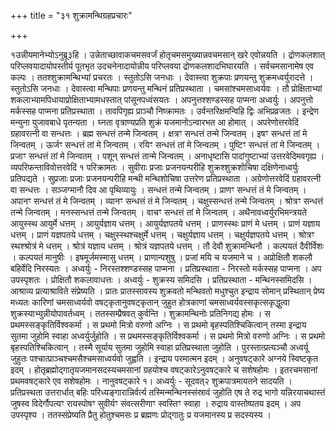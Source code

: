+++
title = "३१ शुक्रामन्थिग्रहप्रचारः"

+++

१उन्नीयमानेभ्योऽनुब्रू३हि । उन्नेताच्छावाकचमसवर्जं होतृचमसमुख्यान्नवचमसान् खरे एवोन्नयति । द्रोणकलशात् परिप्लवयादायोपस्तीर्य पूतभृत उदचनेनादायोन्नीय परिप्लवया द्रोणकलशादभिघारयति । सर्वचमसानामेष एव कल्पः । ततश्शुक्रामन्थिभ्यां प्रचरतः । स्तुतोऽसि जनधाः । देवास्त्वा शुक्रपाः प्रणयन्तु शुक्रमध्वर्युरादत्ते । स्तुतोऽसि जनधाः । देवास्त्वा मन्थिपाः प्रणयन्तु मन्थिनं प्रतिप्रस्थाता । चमसांश्चमसाध्वर्यवः । तौ प्रोक्षिताभ्यां शकलाभ्यामपिधायाप्रोक्षिताभ्यामधस्तात् पांसूनपध्वंसयतः । अपनुत्तश्शण्डस्सह पाप्मना अध्वर्युः । अपनुत्तो मर्कस्सह पाप्मना प्रतिप्रस्थाता । तावपिगृह्य प्राञ्चौ निष्क्रामतः । उर्वन्तरिक्षमन्विहि द्विः अभिप्रव्रजतः । इन्द्रेण मन्युना युजावबाधे पृतन्यता । घ्नता वृत्राण्यप्रति शुक्रं यजमानोऽन्वारभत आ होमात् । अपरेणोत्तरवेदिं ग्रहावरत्नी वा सन्धत्तः । ब्रह्म सन्धत्तं तन्मे जिन्वतम् । क्षत्रꣳ सन्धत्तं तन्मे जिन्वतम् । इषꣳ सन्धत्तं तां मे जिन्वतम् । ऊर्जꣳ सन्धत्तं तां मे जिन्वतम् । रयिꣳ सन्धत्तं तां मे जिन्वतम् । पुष्टिꣳ सन्धत्तं तां मे जिन्वतम् । प्रजाꣳ सन्धत्तं तां मे जिन्वतम् । पशून् सन्धत्तं तान्मे जिन्वतम् । अनाधृष्टासि पादांगुष्टाभ्यां उत्तरवेदिमवगृह्य । व्यपरिफन्ताविवोत्तरवेदिं १ परिक्रामतः । सुवीराः प्रजाः प्रजनयन्परीहि शुक्रश्शुक्रशोचिषा दक्षिणेनाध्वर्युः प्रतिपद्यते । सुप्रजाः प्रजाः प्रजनयन्परीहि मन्थी मन्थिशोचिषा उत्तरेण प्रतिप्रस्थाता । अग्रेणोत्तरवेदिं ग्रहावरत्नी वा सन्धत्तः । सञ्जग्मानौ दिव आ पृथिव्यायुः । सन्धत्तं तन्मे जिन्वतम् । प्राणꣳ सन्धत्तं तं मे जिन्वतम् । अपानꣳ सन्धत्तं तं मे जिन्वतम् । व्यानꣳ सन्धत्तं तं मे जिन्वतम् । चक्षुस्सन्धत्तं तन्मे जिन्वतम् । श्रोत्रꣳ सन्धत्तं तन्मे जिन्वतम् । मनस्सन्धत्तं तन्मे जिन्वतम् । वाचꣳ सन्धत्तं तां मे जिन्वतम् । अथैनावध्वर्युरभिमन्त्रयते आयुस्स्थ आयुर्मे धत्तम् । आयुर्यज्ञाय धत्तम् । आयुर्यज्ञपतये धत्तम् । प्राणस्स्थः प्राणं मे धत्तम् । प्राणं यज्ञाय धत्तम् । प्राणं यज्ञपतये धत्तम् । चक्षुस्स्थश्चक्षुर्मे धत्तम् । चक्षुर्यज्ञाय धत्तम् । चक्षुर्यज्ञपतये धत्तम् । श्रोत्रꣳ स्थश्श्रोत्रं मे धत्तम् । श्रोत्रं यज्ञाय धत्तम् । श्रोत्रं यज्ञपतये धत्तम् । तौ देवौ शुक्रामन्थिनौ । कल्पयतं दैवीर्विशः । कल्पयतं मानुषीः । इषमूर्जमस्मासु धत्तम् । प्राणान्पशुषु । प्रजां मयि च यजमाने च । अप्रोक्षितौ शकलौ बहिर्वेदि निरस्यतः । अध्वर्युः - निरस्तश्शण्डस्सह पाप्मना । प्रतिप्रस्थाता - निरस्तो मर्कस्सह पाप्मना । अप उपस्पृशतः । प्रोक्षितौ शकलावाधत्तः । अध्वर्युः - शुक्रस्य समिदसि । प्रतिप्रस्थाता - मन्थिनस्समिदसि । आश्राव्य प्रत्याश्राविते संप्रेष्यति । प्रातः प्रातस्सावस्य शुक्रवतो मन्थिवतो मधुश्चुत इन्द्राय सोमान् प्रस्थितान् प्रेष्य मध्यतः कारिणां चमसाध्वर्यवो वषट्कृतानुवषट्कृतान् जुहुत होत्रकाणां चमसाध्वर्यवस्सकृत्सकृद्धुत्वा शुक्रस्याभ्युन्नीयोपावर्तध्वम् । ततस्सम्प्रैषवत् कुर्वन्ति । शुक्रामन्थिनोः प्रतिनिगद्य होमः । स प्रथमस्सङ्कृतिर्विश्वकर्मा । स प्रथमो मित्रो वरुणो अग्निः । स प्रथमो बृहस्पतिश्चिकित्वान् तस्मा इन्द्राय सुतमा जुहोमि स्वाहा अध्वर्युर्जुहोति । स प्रथमस्सङ्कृतिर्विश्वकर्मा । स प्रथमो मित्रो वरुणो अग्निः । स प्रथमो बृहस्पतिश्चिकित्वान् । तस्मै सूर्याय सुतमा जुहोमि स्वाहा प्रतिप्रस्थाता जुहोति । पुरस्तात्प्रत्यञ्चौ अध्वर्यू जुहुतः पश्चात्प्राञ्चश्चमसैश्चमसाध्वर्यवो जुह्वति । इन्द्राय परमात्मन इदम् । अनुवषट्कारे अग्नये स्विष्टकृत इदम् । होतृब्रह्मोद्गातृयजमानसदस्यचमसानां ग्रहयोश्च वषट्कारेऽनुवषट्कारे च सशेषहोमः । इतरचमसानां प्रथमवषट्कारे एव सशेषहोमः । नानुवषट्कारे १। अध्वर्युः - सूदवत्२ शुक्रपात्रमायतने सादयति । प्रतिप्रस्थता उत्तरार्धात् बहिः परिध्यङ्गारान्निर्वर्त्य तस्मिन्मन्थिनस्संस्रावं जुहोति एष ते रुद्र भागो यन्निरयाचथास्तं जुषस्व विदेर्गौपत्यꣳ रायस्पोषꣳ सुवीर्यꣳ संवत्सरीणाꣳ स्वस्तिꣳ स्वाहा । रुद्राय वास्तोष्पतय इदम् । अप उपस्पृश्य । ततस्संप्रेष्यति प्रैतु होतुश्चमसः प्र ब्रह्मणः प्रोद्गातुः प्र यजमानस्य प्र सदस्यस्य ।
